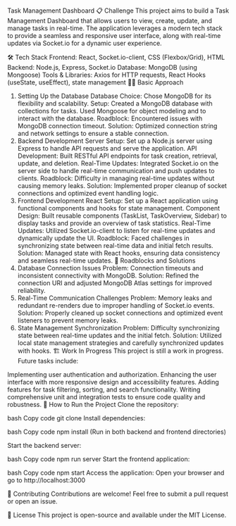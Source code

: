 Task Management Dashboard
📋 Challenge
This project aims to build a Task Management Dashboard that allows users to view, create, update, and manage tasks in real-time. The application leverages a modern tech stack to provide a seamless and responsive user interface, along with real-time updates via Socket.io for a dynamic user experience.

🛠 Tech Stack
Frontend: React, Socket.io-client, CSS (Flexbox/Grid), HTML
Backend: Node.js, Express, Socket.io
Database: MongoDB (using Mongoose)
Tools & Libraries: Axios for HTTP requests, React Hooks (useState, useEffect), state management
🧑‍💻 Basic Approach
1. Setting Up the Database
Database Choice: Chose MongoDB for its flexibility and scalability.
Setup: Created a MongoDB database with collections for tasks. Used Mongoose for object modeling and to interact with the database.
Roadblock: Encountered issues with MongoDB connection timeout.
Solution: Optimized connection string and network settings to ensure a stable connection.
2. Backend Development
Server Setup: Set up a Node.js server using Express to handle API requests and serve the application.
API Development: Built RESTful API endpoints for task creation, retrieval, update, and deletion.
Real-Time Updates: Integrated Socket.io on the server side to handle real-time communication and push updates to clients.
Roadblock: Difficulty in managing real-time updates without causing memory leaks.
Solution: Implemented proper cleanup of socket connections and optimized event handling logic.
3. Frontend Development
React Setup: Set up a React application using functional components and hooks for state management.
Component Design: Built reusable components (TaskList, TaskOverview, Sidebar) to display tasks and provide an overview of task statistics.
Real-Time Updates: Utilized Socket.io-client to listen for real-time updates and dynamically update the UI.
Roadblock: Faced challenges in synchronizing state between real-time data and initial fetch results.
Solution: Managed state with React hooks, ensuring data consistency and seamless real-time updates.
🚧 Roadblocks and Solutions
1. Database Connection Issues
Problem: Connection timeouts and inconsistent connectivity with MongoDB.
Solution: Refined the connection URI and adjusted MongoDB Atlas settings for improved reliability.
2. Real-Time Communication Challenges
Problem: Memory leaks and redundant re-renders due to improper handling of Socket.io events.
Solution: Properly cleaned up socket connections and optimized event listeners to prevent memory leaks.
3. State Management Synchronization
Problem: Difficulty synchronizing state between real-time updates and the initial fetch.
Solution: Utilized local state management strategies and carefully synchronized updates with hooks.
🏗 Work In Progress
This project is still a work in progress. Future tasks include:

Implementing user authentication and authorization.
Enhancing the user interface with more responsive design and accessibility features.
Adding features for task filtering, sorting, and search functionality.
Writing comprehensive unit and integration tests to ensure code quality and robustness.
🚀 How to Run the Project
Clone the repository:

bash
Copy code
git clone <repository-url>
Install dependencies:

bash
Copy code
npm install
(Run in both backend and frontend directories)

Start the backend server:

bash
Copy code
npm run server
Start the frontend application:

bash
Copy code
npm start
Access the application: Open your browser and go to http://localhost:3000

🤝 Contributing
Contributions are welcome! Feel free to submit a pull request or open an issue.

📄 License
This project is open-source and available under the MIT License.